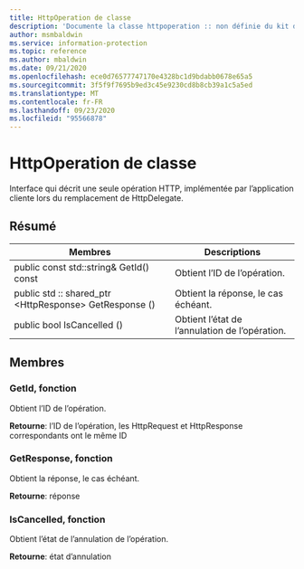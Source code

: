 ```yaml
---
title: HttpOperation de classe
description: 'Documente la classe httpoperation :: non définie du kit de développement logiciel (SDK) Microsoft Information Protection (MIP).'
author: msmbaldwin
ms.service: information-protection
ms.topic: reference
ms.author: mbaldwin
ms.date: 09/21/2020
ms.openlocfilehash: ece0d76577747170e4328bc1d9bdabb0678e65a5
ms.sourcegitcommit: 3f5f9f7695b9ed3c45e9230cd8b8cb39a1c5a5ed
ms.translationtype: MT
ms.contentlocale: fr-FR
ms.lasthandoff: 09/23/2020
ms.locfileid: "95566878"
---
```

# <a name="class-httpoperation"></a>HttpOperation de classe 
Interface qui décrit une seule opération HTTP, implémentée par l’application cliente lors du remplacement de HttpDelegate.
  
## <a name="summary"></a>Résumé
 Membres                        | Descriptions                                
--------------------------------|---------------------------------------------
public const std::string& GetId() const  |  Obtient l’ID de l’opération.
public std :: shared_ptr \<HttpResponse\> GetResponse ()  |  Obtient la réponse, le cas échéant.
public bool IsCancelled ()  |  Obtient l’état de l’annulation de l’opération.
  
## <a name="members"></a>Membres
  
### <a name="getid-function"></a>GetId, fonction
Obtient l’ID de l’opération.

  
**Retourne**: l’ID de l’opération, les HttpRequest et HttpResponse correspondants ont le même ID
  
### <a name="getresponse-function"></a>GetResponse, fonction
Obtient la réponse, le cas échéant.

  
**Retourne**: réponse
  
### <a name="iscancelled-function"></a>IsCancelled, fonction
Obtient l’état de l’annulation de l’opération.

  
**Retourne**: état d’annulation